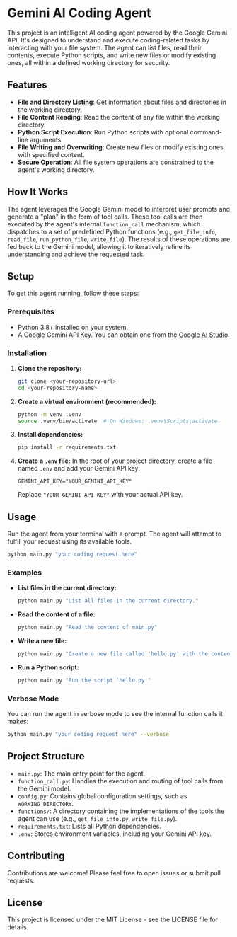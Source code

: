 # Gemini AI Coding Agent

This project is an intelligent AI coding agent powered by the Google Gemini API. It's designed to understand and execute coding-related tasks by interacting with your file system. The agent can list files, read their contents, execute Python scripts, and write new files or modify existing ones, all within a defined working directory for security.

## Features

*   **File and Directory Listing**: Get information about files and directories in the working directory.
*   **File Content Reading**: Read the content of any file within the working directory.
*   **Python Script Execution**: Run Python scripts with optional command-line arguments.
*   **File Writing and Overwriting**: Create new files or modify existing ones with specified content.
*   **Secure Operation**: All file system operations are constrained to the agent's working directory.

## How It Works

The agent leverages the Google Gemini model to interpret user prompts and generate a "plan" in the form of tool calls. These tool calls are then executed by the agent's internal `function_call` mechanism, which dispatches to a set of predefined Python functions (e.g., `get_file_info`, `read_file`, `run_python_file`, `write_file`). The results of these operations are fed back to the Gemini model, allowing it to iteratively refine its understanding and achieve the requested task.

## Setup

To get this agent running, follow these steps:

### Prerequisites

*   Python 3.8+ installed on your system.
*   A Google Gemini API Key. You can obtain one from the [Google AI Studio](https://aistudio.google.com/app/apikey).

### Installation

1.  **Clone the repository:**
    ```bash
    git clone <your-repository-url>
    cd <your-repository-name>
    ```

2.  **Create a virtual environment (recommended):**
    ```bash
    python -m venv .venv
    source .venv/bin/activate  # On Windows: .venv\Scripts\activate
    ```

3.  **Install dependencies:**
    ```bash
    pip install -r requirements.txt
    ```

4.  **Create a `.env` file:**
    In the root of your project directory, create a file named `.env` and add your Gemini API key:
    ```
    GEMINI_API_KEY="YOUR_GEMINI_API_KEY"
    ```
    Replace `"YOUR_GEMINI_API_KEY"` with your actual API key.

## Usage

Run the agent from your terminal with a prompt. The agent will attempt to fulfill your request using its available tools.

```bash
python main.py "your coding request here"
```

### Examples

*   **List files in the current directory:**
    ```bash
    python main.py "List all files in the current directory."
    ```
*   **Read the content of a file:**
    ```bash
    python main.py "Read the content of main.py"
    ```
*   **Write a new file:**
    ```bash
    python main.py "Create a new file called 'hello.py' with the content 'print(\"Hello, AI!\")'"
    ```
*   **Run a Python script:**
    ```bash
    python main.py "Run the script 'hello.py'"
    ```

### Verbose Mode

You can run the agent in verbose mode to see the internal function calls it makes:

```bash
python main.py "your coding request here" --verbose
```

## Project Structure

*   `main.py`: The main entry point for the agent.
*   `function_call.py`: Handles the execution and routing of tool calls from the Gemini model.
*   `config.py`: Contains global configuration settings, such as `WORKING_DIRECTORY`.
*   `functions/`: A directory containing the implementations of the tools the agent can use (e.g., `get_file_info.py`, `write_file.py`).
*   `requirements.txt`: Lists all Python dependencies.
*   `.env`: Stores environment variables, including your Gemini API key.

## Contributing

Contributions are welcome! Please feel free to open issues or submit pull requests.

## License

This project is licensed under the MIT License - see the LICENSE file for details.
